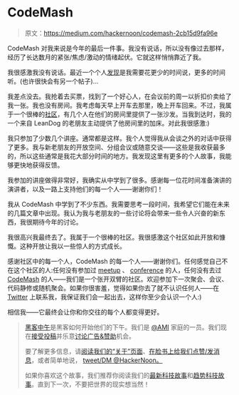 # CodeMash

> 原文：<https://medium.com/hackernoon/codemash-2cb15d9fa96e>

CodeMash 对我来说是今年的最后一件事。我没有说话，所以没有像过去那样，经历了长达数月的紧张/焦虑/激动的情绪起伏。它就这样悄悄靠近了我。

我很感激我没有说话。最近一个个人[发现](https://hackernoon.com/tagged/discovery)是我需要花更少的时间说，更多的时间听。(也许很快会有另一个帖子)…

我差点没去。我抢着去买票，找到了一个好心人，在会议前的周一以折扣价卖给了我一张。我也没有房间。我考虑每天早上开车去那里，晚上开车回来。不过，我属于一个很棒的[社区](https://hackernoon.com/tagged/community)，有几个人在他们的房间里提供了一张沙发。当我到达时，我的一个来自 LeanDog 的老朋友主动提供了他房间里的加床。对此我很感激:)

我只参加了少数几个讲座。通常都是这样。我个人觉得我从会谈之外的对话中获得了更多。我与新老朋友的开放空间、分组会议或随意交谈——这些是我收获最多的，所以这些通常是我花大部分时间的地方。我发现这里有更多的个人故事，我能够更快地获得反馈。

我参加的讲座做得非常好，我确实从中学到了很多。感谢每一位花时间准备演讲的演讲者，以及一路上支持他们的每一个人——谢谢你们！

我从 CodeMash 中学到了不少东西。我需要思考一段时间，我希望它们能在未来的几篇文章中出现。我认为我与老朋友的一些讨论将会带来一些令人兴奋的新东西，我很期待今年的讨论。

我很高兴我最终去了。我属于一个很棒的社区。我很感激这个社区如此开放和慷慨。这种开放让我以一些惊人的方式成长。

感谢社区中的每一个人，CodeMash 的每一个人——谢谢你们。任何感觉自己不在这个社区的人:任何没有参加过 [meetup](http://www.meetup.com/xDD-CLE/) 、 [conference](http://stirtrek.com/) 的人，任何没有去过 [CodeMash](http://www.codemash.org/) 的人——我们是一个张开双臂的社区。欢迎参加下一次聚会、会议、代码静修或随机聚会。如果你很害羞，觉得如果你去了就不认识任何人——在 [Twitter](https://twitter.com/daveshah) 上联系我，我保证我们会一起出去，这样你至少会认识一个人:)

相信我——它最终会让你和你交往的每个人都变得更好。

> [黑客中午](http://bit.ly/Hackernoon)是黑客如何开始他们的下午。我们是 [@AMI](http://bit.ly/atAMIatAMI) 家庭的一员。我们现在[接受投稿](http://bit.ly/hackernoonsubmission)并乐意[讨论广告&赞助](mailto:partners@amipublications.com)机会。
> 
> 要了解更多信息，请[阅读我们的“关于”页面](https://goo.gl/4ofytp)、[在脸书上给我们点赞/发消息](http://bit.ly/HackernoonFB)，或者简单地说， [tweet/DM @HackerNoon。](https://goo.gl/k7XYbx)
> 
> 如果你喜欢这个故事，我们推荐你阅读我们的[最新科技故事](http://bit.ly/hackernoonlatestt)和[趋势科技故事](https://hackernoon.com/trending)。直到下一次，不要把世界的现实想当然！